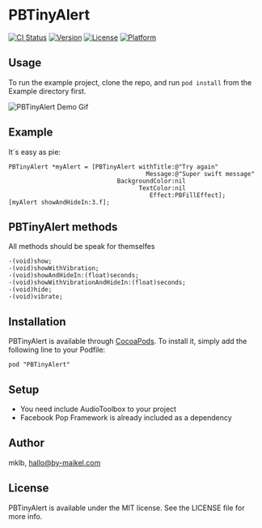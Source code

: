# PBTinyAlert

[![CI Status](http://img.shields.io/travis/mklb/PBTinyAlert.svg?style=flat)](https://travis-ci.org/mklb/PBTinyAlert)
[![Version](https://img.shields.io/cocoapods/v/PBTinyAlert.svg?style=flat)](http://cocoadocs.org/docsets/PBTinyAlert)
[![License](https://img.shields.io/cocoapods/l/PBTinyAlert.svg?style=flat)](http://cocoadocs.org/docsets/PBTinyAlert)
[![Platform](https://img.shields.io/cocoapods/p/PBTinyAlert.svg?style=flat)](http://cocoadocs.org/docsets/PBTinyAlert)

## Usage

To run the example project, clone the repo, and run `pod install` from the Example directory first.

![PBTinyAlert Demo Gif](https://github.com/mklb/PBTinyAlert/PBTinyAlert.gif)

## Example
It´s easy as pie:

```
PBTinyAlert *myAlert = [PBTinyAlert withTitle:@"Try again"
                                      Message:@"Super swift message"
                              BackgroundColor:nil
                                    TextColor:nil
                                       Effect:PBFillEffect];
[myAlert showAndHideIn:3.f];
```

## PBTinyAlert methods
All methods should be speak for themselfes

```
-(void)show;
-(void)showWithVibration;
-(void)showAndHideIn:(float)seconds;
-(void)showWithVibrationAndHideIn:(float)seconds;
-(void)hide;
-(void)vibrate;
```


## Installation

PBTinyAlert is available through [CocoaPods](http://cocoapods.org). To install
it, simply add the following line to your Podfile:

    pod "PBTinyAlert"

## Setup
- You need include AudioToolbox to your project
- Facebook Pop Framework is already included as a dependency

## Author

mklb, hallo@by-maikel.com

## License

PBTinyAlert is available under the MIT license. See the LICENSE file for more info.

